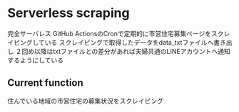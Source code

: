 # Serverless scraping
完全サーバレス
GitHub ActionsのCronで定期的に市営住宅募集ページをスクレイピングしている
スクレイピングで取得したデータをdata_txtファイルへ書き出し
２回め以降はtxtファイルとの差分があれば夫婦共通のLINEアカウントへ通知するようにしている

## Current function
住んでいる地域の市営住宅の募集状況をスクレイピング
